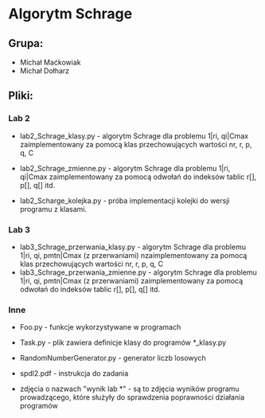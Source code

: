 # Algorytm Schrage
## Grupa:
* Michał Maćkowiak
* Michał Dołharz
## Pliki: 
### Lab 2
* lab2_Schrage_klasy.py - algorytm Schrage dla problemu 1|ri, qi|Cmax zaimplementowany za pomocą klas przechowujących wartości nr, r, p, q, C

* lab2_Schrage_zmienne.py - algorytm Schrage dla problemu 1|ri, qi|Cmax zaimplementowany za pomocą odwołań do indeksów tablic r[], p[], q[] itd.

* lab2_Scharge_kolejka.py - próba implementacji kolejki do wersji programu z klasami.
### Lab 3
* lab3_Schrage_przerwania_klasy.py - algorytm Schrage dla problemu 1|ri, qi, pmtn|Cmax (z przerwaniami) nzaimplementowany za pomocą klas przechowujących wartości nr, r, p, q, C
* lab3_Schrage_przerwania_zmienne.py - algorytm Schrage dla problemu 1|ri, qi, pmtn|Cmax (z przerwaniami) zaimplementowany za pomocą odwołań do indeksów tablic r[], p[], q[] itd.
### Inne
* Foo.py - funkcje wykorzystywane w programach

* Task.py - plik zawiera definicje klasy do programów *_klasy.py
        
* RandomNumberGenerator.py - generator liczb losowych

* spdl2.pdf - instrukcja do zadania

* zdjęcia o nazwach "wynik lab \*" - są to zdjęcia wyników programu prowadzącego, które służyły do sprawdzenia poprawności działania programów
